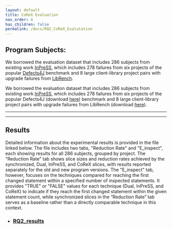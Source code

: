 ```yaml
---
layout: default
title: CoReX Evaluation
nav_order: 4
has_children: false
permalink: /docs/RQ2_CoReX_Evalutation
---
```


## Program Subjects: 
We borrowed the evaluation dataset that includes 286 subjects from existing work [InPreSS](https://ieeexplore.ieee.org/abstract/document/10172711), 
which includes 278 failures from six projects of the popular [Defects4J](https://zenodo.org/record/7683853#.Y_3L1y-975g) benchmark and 8 large client-library project pairs with upgrade failures from [LibRench](https://zenodo.org/record/7683853/files/InPreSSBench.zip?download=1).

We borrowed the evaluation dataset that includes 286 subjects from existing work [InPreSS](https://ieeexplore.ieee.org/abstract/document/10172711),
which includes 278 failures from six projects of the popular Defects4J (download [here](https://zenodo.org/record/7683853#.Y_3L1y-975g)) benchmark and 8 large client-library project pairs with upgrade failures from LibRench (download [here](https://zenodo.org/record/7683853/files/InPreSSBench.zip?download=1)).

---
---
## Results
Detailed information about the experimental results is provided in the file linked below. The file includes two tabs,  "Reduction Rate" and "E_inspect", each showing results for all 286 subjects, grouped by project.
The "Reduction Rate" tab shows slice sizes and reduction rates achieved by the synchronized, Dual, InPreSS, and CoReX slices, with results reported separately for the old and new program versions.
The "E_inspect" tab, however, focuses on the techniques compared for reaching the first changed statement within a specified number of inspected statements. It provides "TRUE" or "FALSE" values for each technique (Dual, InPreSS, and CoReX) to indicate if they reach the first changed statement within the given statement count, while synchronized slices in the “Reduction Rate” tab serves as a baseline rather than a directly comparable technique in this context. 

* ### [RQ2_results](../../assets/results/RQ2-Results.xlsx)


